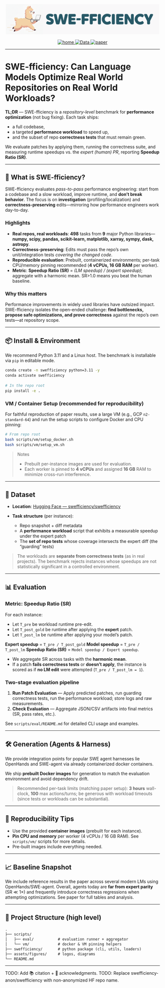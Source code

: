 
<div align="center">
  <img src="docs/assets/logos/swefficiency_banner_main.png" alt="SWE-fficiency Logo" width="500"/>
</div>


<p align="center">
  <a href="https://swefficiency.com">
    <img src="https://img.shields.io/badge/project-Home-b31b1b.svg" alt="home">
  </a>
  <a href="https://huggingface.co/datasets/swefficiency/swefficiency">
    <img src="https://img.shields.io/badge/%F0%9F%A4%97%20Hugging%20Face-Data-blue" alt="Data">
  </a>
  <a href="<TODO_PAPER_LINK>">
    <img src="https://img.shields.io/badge/ICLR-2026-b31b1b.svg" alt="paper">
  </a>
</p>

---

# SWE-fficiency: Can Language Models Optimize Real World Repositories on Real World Workloads?

**TL;DR** — SWE-fficiency is a *repository-level* benchmark for **performance optimization** (not bug fixing). Each task ships:
- a full codebase,
- a targeted **performance workload** to speed up,
- and the subset of repo **correctness tests** that must remain green.

We evaluate patches by applying them, running the correctness suite, and measuring runtime speedups vs. the *expert (human) PR*, reporting **Speedup Ratio (SR)**.

---

## 🚀 What is SWE-fficiency?

SWE-fficiency evaluates *pass-to-pass* performance engineering: start from a codebase and a slow workload, improve runtime, and **don’t break behavior**. The focus is on **investigation** (profiling/localization) and **correctness-preserving** edits—mirroring how performance engineers work day-to-day.

### Highlights
- **Real repos, real workloads**: **498** tasks from **9** major Python libraries—**numpy, scipy, pandas, scikit-learn, matplotlib, xarray, sympy, dask, astropy**.
- **Correctness-preserving**: Edits must pass the repo’s own unit/integration tests *covering the changed code*.
- **Reproducible evaluation**: Prebuilt, containerized environments; per-task CPU/memory pinning recommended (**4 vCPUs, 16 GB RAM** per worker).
- **Metric**: **Speedup Ratio (SR)** = *(LM speedup) / (expert speedup)*; aggregate with a harmonic mean. SR>1.0 means you beat the human baseline.

### Why this matters
Performance improvements in widely used libraries have outsized impact. SWE-fficiency isolates the open-ended challenge: **find bottlenecks, propose safe optimizations, and prove correctness** against the repo’s own tests—at repository scope.

---

## 📦 Install & Environment

We recommend Python 3.11 and a Linux host. The benchmark is installable via `pip` in editable mode.

```bash
conda create -n swefficiency python=3.11 -y
conda activate swefficiency

# In the repo root
pip install -e .
````

### VM / Container Setup (recommended for reproducibility)

For faithful reproduction of paper results, use a large VM (e.g., GCP `n2-standard-64`) and run the setup scripts to configure Docker and CPU pinning:

```bash
# From repo root
bash scripts/vm/setup_docker.sh
bash scripts/vm/setup_vm.sh
```

> Notes
>
> * Prebuilt per-instance images are used for evaluation.
> * Each worker is pinned to **4 vCPUs** and assigned **16 GB** RAM to minimize cross-run interference.

---

## 🧰 Dataset

* **Location**: [Hugging Face — swefficiency/swefficiency](https://huggingface.co/datasets/swefficiency/swefficiency)
* **Task structure** (per instance):

  * Repo snapshot + diff metadata
  * A **performance workload** script that exhibits a measurable speedup under the expert patch
  * The **set of repo tests** whose coverage intersects the expert diff (the “guarding” tests)

> The workloads are **separate from correctness tests** (as in real projects). The benchmark rejects instances whose speedups are not statistically significant in a controlled environment.

---

## 📊 Evaluation

### Metric: Speedup Ratio (SR)

For each instance:

* Let `T_pre` be workload runtime pre-edit.
* Let `T_post_gold` be runtime after applying the **expert** patch.
* Let `T_post_lm` be runtime after applying your model’s patch.

**Expert speedup** = `T_pre / T_post_gold`
**Model speedup** = `T_pre / T_post_lm`
**Speedup Ratio (SR)** = `Model speedup / Expert speedup`.

* We aggregate SR across tasks with the **harmonic mean**.
* If a patch **fails correctness tests** or **doesn’t apply**, the instance is scored as if **no LM edit** were attempted (`T_pre / T_post_lm = 1`).

### Two-stage evaluation pipeline

1. **Run Patch Evaluation** — Apply predicted patches, run guarding correctness tests, run the performance workload; store logs and raw measurements.
2. **Check Evaluation** — Aggregate JSON/CSV artifacts into final metrics (SR, pass rates, etc.).

See `scripts/eval/README.md` for detailed CLI usage and examples.

---

## 🛠️ Generation (Agents & Harness)

We provide integration points for popular SWE agent harnesses lie OpenHands and SWE-agent via already containerized docker containers.

We ship **prebuilt Docker images** for generation to match the evaluation environment and avoid dependency drift.

> Recommended per-task limits (matching paper setup): **3 hours** wall-clock, **100** max actions/turns; be generous with workload timeouts (since tests or workloads can be substantial).

---

## 🔬 Reproducibility Tips

* Use the provided **container images** (prebuilt for each instance).
* **Pin CPU and memory** per worker (4 vCPUs / 16 GB RAM). See `scripts/vm/` scripts for more details.
* Pre-built images include everything needed.

---

## 📈 Baseline Snapshot

We include reference results in the paper across several modern LMs using OpenHands/SWE-agent. Overall, agents today are **far from expert parity** (SR ≪ 1×) and frequently introduce correctness regressions when attempting optimizations. See paper for full tables and analysis.

---

## 🧭 Project Structure (high level)

```
.
├── scripts/
│   ├── eval/           # evaluation runner + aggregator
│   └── vm/             # docker & VM pinning helpers
├── swefficiency/       # python package (cli, utils, loaders)
├── assets/figures/     # logos, diagrams
└── README.md
```

---

TODO: Add 📚 citation + 🤝 acknowledgments.
TODO: Replace swefficiency-anon/swefficiency with non-anonymized HF repo name.
